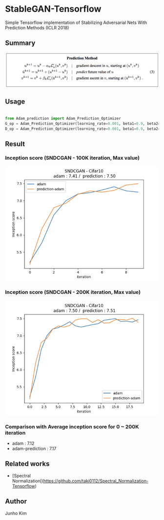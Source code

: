 # StableGAN-Tensorflow
Simple Tensorflow implementation of Stabilizing Adversarial Nets With Prediction Methods (ICLR 2018)

## Summary
![summary](./assests/summary.png)

## Usage
```python

from Adam_prediction import Adam_Prediction_Optimizer
G_op = Adam_Prediction_Optimizer(learning_rate=0.001, beta1=0.9, beta2=0.999, prediction=True)
D_op = Adam_Prediction_Optimizer(learning_rate=0.001, beta1=0.9, beta2=0.999, prediction=False)

```

## Result
### Inception score (SNDCGAN - 100K iteration, Max value)
![100k](./assests/inception_100k.png)

### Inception score (SNDCGAN - 200K iteration, Max value)
![200k](./assests/inception_200k.png)

### Comparison with Average inception score for 0 ~ 200K iteration
* adam : 7.12
* adam-prediction : 7.17

## Related works
* [Spectral Normalization[(https://github.com/taki0112/Spectral_Normalization-Tensorflow)

## Author
Junho Kim
